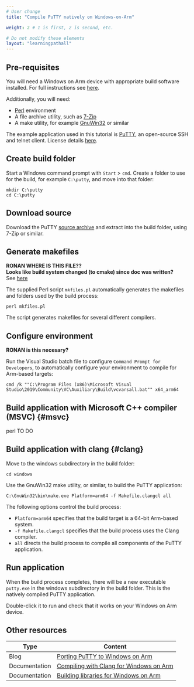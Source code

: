 ```yaml
---
# User change
title: "Compile PuTTY natively on Windows-on-Arm"

weight: 2 # 1 is first, 2 is second, etc.

# Do not modify these elements
layout: "learningpathall"
---
```

## Pre-requisites

You will need a Windows on Arm device with appropriate build software installed. For full instructions see [here](/install-tools/woa).

Additionally, you will need:
- [Perl](https://www.linaro.org/windows-on-arm/perl/) environment
- A file archive utility, such as [7-Zip](https://www.7-zip.org/download.html)
- A make utility, for example [GnuWin32](http://gnuwin32.sourceforge.net/) or similar

The example application used in this tutorial is [PuTTY](https://www.putty.org/), an open-source SSH and telnet client. License details [here](https://www.chiark.greenend.org.uk/~sgtatham/putty/licence.html).

## Create build folder

Start a Windows command prompt with `Start` > `cmd`.
Create a folder to use for the build, for example `C:\putty`, and move into that folder:
```command
mkdir C:\putty
cd C:\putty
```
## Download source

Download the PuTTY [source archive](https://the.earth.li/~sgtatham/putty/latest/putty-src.zip) and extract into the build folder, using 7-Zip or similar.

## Generate makefiles

**RONAN WHERE IS THIS FILE??**\
**Looks like build system changed (to cmake) since doc was written?**\
See [here](https://developer.arm.com/documentation/102563/0100/Compiling-PuTTY-natively-on-WoA-with-Clang)


The supplied Perl script `mkfiles.pl` automatically generates the makefiles and folders used by the build process:
```code
perl mkfiles.pl
```
The script generates makefiles for several different compilers.

## Configure environment

**RONAN is this necesary?**

 Run the Visual Studio batch file to configure `Command Prompt for Developers`, to automatically configure your environment to compile for Arm-based targets:
```code
cmd /k ""C:\Program Files (x86)\Microsoft Visual Studio\2019\Community\VC\Auxiliary\Build\vcvarsall.bat"" x64_arm64
```

## Build application with Microsoft C++ compiler (MSVC) {#msvc}
perl 
TO DO

## Build application with clang {#clang}

Move to the windows subdirectory in the build folder:
```code
cd windows
```
Use the GnuWin32 make utility, or similar, to build the PuTTY application:
```console
C:\GnuWin32\bin\make.exe Platform=arm64 -f Makefile.clangcl all
```
The following options control the build process:
- `Platform=arm64` specifies that the build target is a 64-bit Arm-based system.
- `-f Makefile.clangcl` specifies that the build process uses the Clang compiler.
- `all` directs the build process to compile all components of the PuTTY application.

## Run application

When the build process completes, there will be a new executable `putty.exe` in the windows subdirectory in the build folder. This is the natively compiled PuTTY application.

Double-click it to run and check that it works on your Windows on Arm device.

## Other resources

| Type          | Content             |
| ---           | ---                 |
| Blog          | [Porting PuTTY to Windows on Arm](https://community.arm.com/arm-community-blogs/b/tools-software-ides-blog/posts/porting-putty-to-windows-on-arm) |
| Documentation | [Compiling with Clang for Windows on Arm](https://developer.arm.com/documentation/102563) |
| Documentation | [Building libraries for Windows on Arm](https://developer.arm.com/documentation/102528) |
